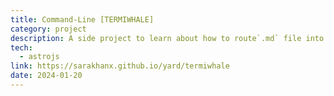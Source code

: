 ```yaml
---
title: Command-Line [TERMIWHALE]
category: project
description: A side project to learn about how to route`.md` file into Astrojs
tech:
  - astrojs
link: https://sarakhanx.github.io/yard/termiwhale
date: 2024-01-20
---
```

